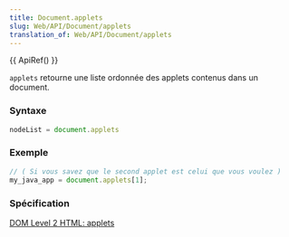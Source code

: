 ```yaml
---
title: Document.applets
slug: Web/API/Document/applets
translation_of: Web/API/Document/applets
---
```

{{ ApiRef() }}

`applets` retourne une liste ordonnée des applets contenus dans un document.

### Syntaxe

```js
nodeList = document.applets
```

### Exemple

```js
// ( Si vous savez que le second applet est celui que vous voulez )
my_java_app = document.applets[1];
```

### Spécification

[DOM Level 2 HTML: applets](http://www.w3.org/TR/DOM-Level-2-HTML/html.html#ID-85113862)
